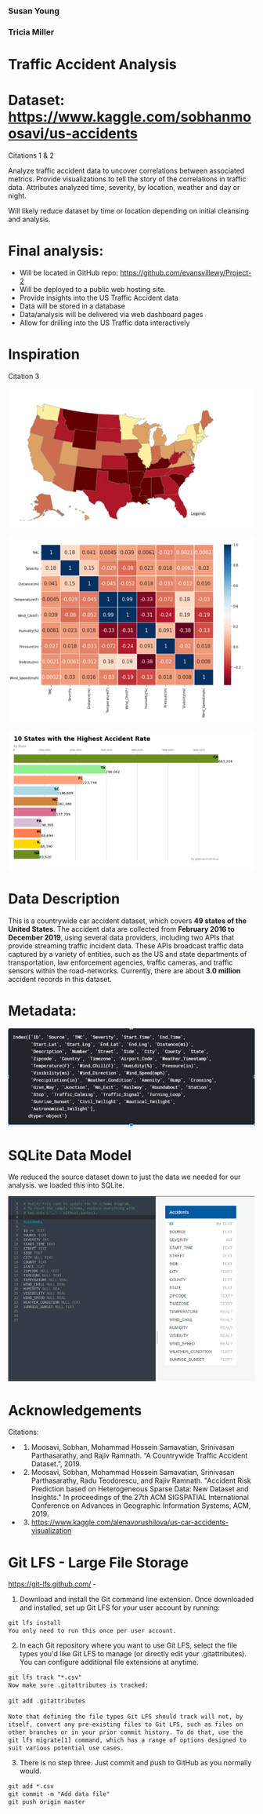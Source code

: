 ### Susan Young
### Tricia Miller

# Traffic Accident Analysis

# Dataset: https://www.kaggle.com/sobhanmoosavi/us-accidents
Citations 1 & 2

Analyze traffic accident data to uncover correlations between associated metrics. Provide visualizations to tell the story of the correlations in traffic data. Attributes analyzed time, severity, by location, weather and day or night.

Will likely reduce dataset by time or location depending on initial cleansing and analysis.

# Final analysis:
 
  * Will be located in GitHub repo: https://github.com/evansvillewy/Project-2
  * Will be deployed to a public web hosting site.
  * Provide insights into the US Traffic Accident data
  * Data will be stored in a database
  * Data/analysis will be delivered via web dashboard pages
  * Allow for drilling into the US Traffic data interactively

# Inspiration
Citation 3

![US](Images/US.PNG)

![bar](Images/inspiration.PNG)

![box](Images/inspiration2.PNG)

# Data Description
This is a countrywide car accident dataset, which covers __49 states of the United States__. The accident data are collected from __February 2016 to December 2019__, using several data providers, including two APIs that provide streaming traffic incident data. These APIs broadcast traffic data captured by a variety of entities, such as the US and state departments of transportation, law enforcement agencies, traffic cameras, and traffic sensors within the road-networks. Currently, there are about __3.0 million__ accident records in this dataset. 

# Metadata:
![box](Images/metadata.PNG)

# SQLite Data Model

We reduced the source dataset down to just the data we needed for our analysis. we loaded this into SQLite.

![erd](Images/erd.PNG)

# Acknowledgements
Citations:
  * 1. Moosavi, Sobhan, Mohammad Hossein Samavatian, Srinivasan Parthasarathy, and Rajiv Ramnath. “A Countrywide Traffic Accident Dataset.”, 2019.
  * 2. Moosavi, Sobhan, Mohammad Hossein Samavatian, Srinivasan Parthasarathy, Radu Teodorescu, and Rajiv Ramnath. "Accident Risk Prediction based on Heterogeneous Sparse Data: New Dataset and Insights." In proceedings of the 27th ACM SIGSPATIAL International Conference on Advances in Geographic Information Systems, ACM, 2019.
  * 3. https://www.kaggle.com/alenavorushilova/us-car-accidents-visualization

  # Git LFS - Large File Storage

  https://git-lfs.github.com/ - 

  1. Download and install the Git command line extension. Once downloaded and installed, set up Git LFS for your user account by running:

    git lfs install
    You only need to run this once per user account.

  2. In each Git repository where you want to use Git LFS, select the file types you'd like Git LFS to manage (or directly edit your .gitattributes). You can configure additional file extensions at anytime.

    git lfs track "*.csv"
    Now make sure .gitattributes is tracked:

    git add .gitattributes

    Note that defining the file types Git LFS should track will not, by itself, convert any pre-existing files to Git LFS, such as files on other branches or in your prior commit history. To do that, use the git lfs migrate[1] command, which has a range of options designed to suit various potential use cases.

  3. There is no step three. Just commit and push to GitHub as you normally would.

    git add *.csv
    git commit -m "Add data file"
    git push origin master
